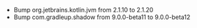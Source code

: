 - Bump org.jetbrains.kotlin.jvm from 2.1.10 to 2.1.20
- Bump com.gradleup.shadow from 9.0.0-beta11 to 9.0.0-beta12
